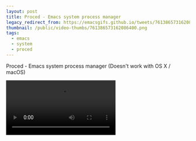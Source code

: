 ```yaml
---
layout: post
title: Proced - Emacs system process manager
legacy_redirect_from: https://emacsgifs.github.io/tweets/761386573162086400.html
thumbnail: /public/video-thumbs/761386573162086400.png
tags:
  - emacs
  - system
  - proced
---
```


Proced - Emacs system process manager (Doesn't work with OS X / macOS)

<video controls autoplay loop>
  <source src="/public/videos/761386573162086400.mp4" type="video/mp4">
    Sorry your browser does not support the video tag, maybe time to upgrade?
</video>
